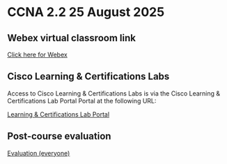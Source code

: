 
# CCNA 2.2 25 August 2025

## Webex virtual classroom link

[Click here for Webex](https://lumifygroup.webex.com/lumifygroup/j.php?MTID=mc59d139ed64b6542b50fcf7119e000ae)

## Cisco Learning & Certifications Labs

Access to Cisco Learning & Certifications Labs is via the Cisco Learning & Certifications Lab Portal Portal at the following URL:

[Learning & Certifications Lab Portal](https://htdlab.cisco.com/) 

## Post-course evaluation

[Evaluation (everyone)](https://from.cisco/...)
